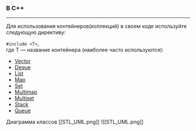 ### В C++
***
Для использования контейнеров(коллекций) в своем коде используйте следующую директиву:

`#include <T>`,  
где T — название контейнера (наиболее часто используются):
- [Vector](Vector.md)
- [Deque](Deque.md)
- [List](List.md)
- [Map](Map.md)
- [Set](Set.md)
- [Multimap](Multimap.md)
- [Multiset](Multiset.md)
- [Stack](Stack.md)
- [Queue](Queue.md)



Диаграмма классов [[STL_UML.png]]
![[STL_UML.png]]

